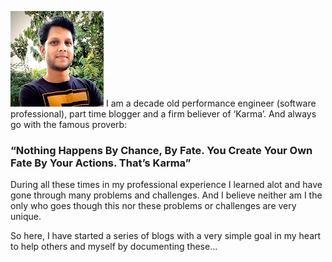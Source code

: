 ![shubham image](/img/shubham_about.jpg)  I am a decade old performance engineer (software professional), part time blogger and a firm believer of ‘Karma’. And always go with the famous proverb:


### “Nothing Happens By Chance, By Fate. You Create Your Own Fate By Your Actions. That’s Karma”



During all these times in my professional experience  I learned alot and have gone through many problems and challenges. And I believe neither am I the only who goes though this nor these problems or challenges are very unique. 


So here, I have started a series of blogs with a very simple goal in my heart to help others and myself by documenting these... 